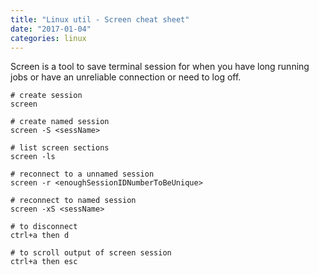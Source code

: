 ```yaml
---
title: "Linux util - Screen cheat sheet"
date: "2017-01-04"
categories: linux
---
```


Screen is a tool to save terminal session for when you have long running jobs or have an unreliable connection or need to log off.  

```
# create session
screen 

# create named session
screen -S <sessName>

# list screen sections
screen -ls

# reconnect to a unnamed session
screen -r <enoughSessionIDNumberToBeUnique>

# reconnect to named session
screen -xS <sessName>

# to disconnect
ctrl+a then d 

# to scroll output of screen session
ctrl+a then esc 





```
